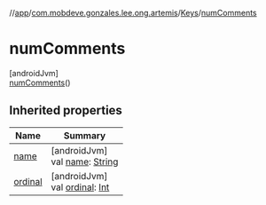 //[app](../../../../index.md)/[com.mobdeve.gonzales.lee.ong.artemis](../../index.md)/[Keys](../index.md)/[numComments](index.md)

# numComments

[androidJvm]\
[numComments](index.md)()

## Inherited properties

| Name | Summary |
|---|---|
| [name](name.md) | [androidJvm]<br>val [name](name.md): [String](https://kotlinlang.org/api/latest/jvm/stdlib/kotlin/-string/index.html) |
| [ordinal](ordinal.md) | [androidJvm]<br>val [ordinal](ordinal.md): [Int](https://kotlinlang.org/api/latest/jvm/stdlib/kotlin/-int/index.html) |
